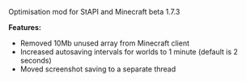 Optimisation mod for StAPI and Minecraft beta 1.7.3

**Features:**
- Removed 10Mb unused array from Minecraft client
- Increased autosaving intervals for worlds to 1 minute (default is 2 seconds)
- Moved screenshot saving to a separate thread